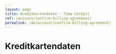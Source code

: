 ```yaml
---
layout: page
title: Kreditkartendaten - Time Cockpit
ref: /account/confirm-billing-agreement/
permalink: /de/account/confirm-billing-agreement/
---
```


<function name="TimeCockpit.Security.AuthenticationRequired.Functions.EnsureIsAdmin" /><h1>Kreditkartendaten</h1><function name="Composite.AspNet.LoadUserControl">
  <param name="Path" value="~/Frontend/Custom/Web/Forms/Controls/ConfirmBillingAgreement.ascx" />
</function>